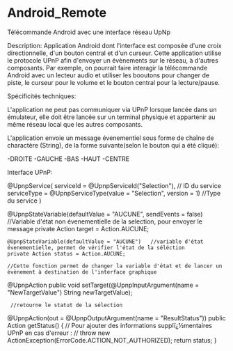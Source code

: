# Android_Remote
Télécommande Android avec une interface réseau UpNp

Description:
Application Android dont l'interface est composée d'une croix directionnelle, d'un bouton central et d'un curseur.
Cette application utilise le protocole UPnP afin d'envoyer un évènements sur le réseau, à d'autres composants.
Par exemple, on pourrait faire interagir la télécommande Android avec un lecteur audio et utiliser les booutons pour changer
de piste, le curseur pour le volume et le bouton central pour la lecture/pause.


Spécificités techniques:

L'application ne peut pas communiquer via UPnP lorsque lancée dans un émulateur, elle doit être lancée sur un terminal 
physique et appartenir au même réseau local que les autres composants.

L'application envoie un message évenementiel sous forme de chaîne de charactère (String), de la forme suivante(selon le bouton
qui a été cliqué):

  -DROITE
  -GAUCHE
  -BAS
  -HAUT
  -CENTRE
  
  Interface UPnP:
  
  
  
  @UpnpService(
        serviceId = @UpnpServiceId("Selection"),                    // ID du service
        serviceType = @UpnpServiceType(value = "Selection", version = 1)  //Type du service
)



  @UpnpStateVariable(defaultValue = "AUCUNE", sendEvents = false) //Variable d'état non évenementielle de la selection, pour envoyer le message
    private Action target = Action.AUCUNE;

    
    @UpnpStateVariable(defaultValue = "AUCUNE")   //variable d'état évenementielle, permet de vérifier l'état de la séléction
    private Action status = Action.AUCUNE;

    //Cette fonction permet de changer la variable d'état et de lancer un évènement à destination de l'interface graphique

@UpnpAction
    public void setTarget(@UpnpInputArgument(name = "NewTargetValue") String newTargetValue);
    
    
    
     //retourne le statut de la sélection

    
@UpnpAction(out = @UpnpOutputArgument(name = "ResultStatus"))
    public Action getStatus() {
        // Pour ajouter des informations supplï¿½mentaires UPnP en cas d'erreur :
        // throw new ActionException(ErrorCode.ACTION_NOT_AUTHORIZED);
        return status;
    }
    
  
